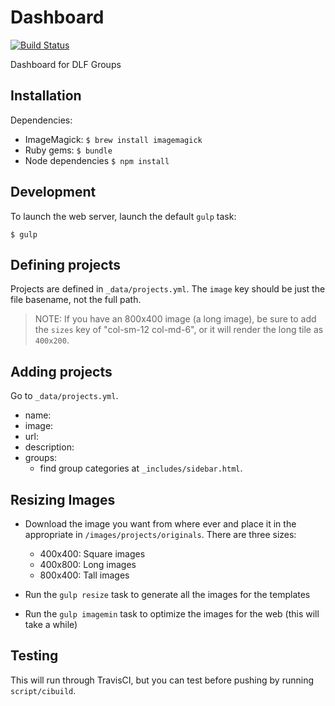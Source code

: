 # Dashboard

[![Build Status](https://travis-ci.org/clirdlf/dashboard.svg?branch=master)](https://travis-ci.org/clirdlf/dashboard)

Dashboard for DLF Groups

## Installation
Dependencies:

  * ImageMagick: `$ brew install imagemagick`
  * Ruby gems: `$ bundle`
  * Node dependencies `$ npm install`

## Development

To launch the web server, launch the default `gulp` task:

`$ gulp`

## Defining projects

Projects are defined in `_data/projects.yml`. The `image` key should be just the file basename, not the full path.

> NOTE: If you have an 800x400 image (a long image), be sure to add the `sizes` key of "col-sm-12 col-md-6", or it will render the long tile as `400x200`.

## Adding projects

Go to `_data/projects.yml`.

- name:
-  image:
-  url:
-  description:
-  groups:
    - find group categories at `_includes/sidebar.html`.

## Resizing Images

* Download the image you want from where ever and place it in the appropriate in `/images/projects/originals`. There are three sizes:

  - 400x400: Square images
  - 400x800: Long images
  - 800x400: Tall images

* Run the `gulp resize` task to generate all the images for the templates
* Run the `gulp imagemin` task to optimize the images for the web (this will take a while)

## Testing

This will run through TravisCI, but you can test before pushing by running `script/cibuild`.
